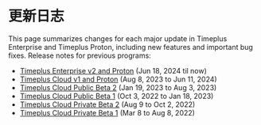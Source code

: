 # 更新日志

This page summarizes changes for each major update in Timeplus Enterprise and Timeplus Proton, including new features and important bug fixes. Release notes for previous programs:
- [Timeplus Enterprise v2 and Proton](v2-release-notes) (Jun 18, 2024 til now)
- [Timeplus Cloud v1 and Proton](v1-release-notes) (Aug 8, 2023 to Jun 11, 2024)
- [Timeplus Cloud Public Beta 2](public-beta-2) (Jan 19, 2023 to Aug 3, 2023)
- [Timeplus Cloud Public Beta 1](public-beta-1) (Oct 3, 2022 to Jan 18, 2023)
- [Timeplus Cloud Private Beta 2](private-beta-2) (Aug 9 to Oct 2, 2022)
- [Timeplus Cloud Private Beta 1](private-beta-1) (Mar 8 to Aug 8, 2022)
